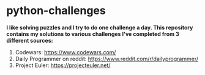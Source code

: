# python-challenges

**I like solving puzzles and I try to do one challenge a day. This repository contains my solutions to various challenges I've completed 
from 3 different sources:**

1. Codewars: https://www.codewars.com/
2. Daily Programmer on reddit: https://www.reddit.com/r/dailyprogrammer/
3. Project Euler: https://projecteuler.net/
